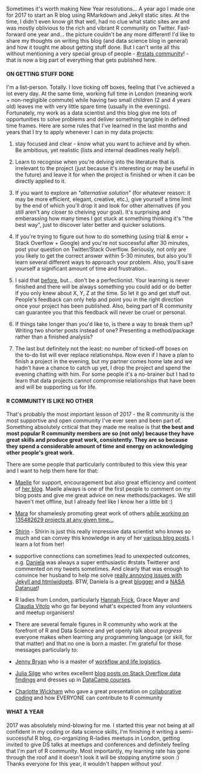 Sometimes it's worth making New Year resolutions... A year ago I made one for 2017 to start an R blog using RMarkdown and Jekyll static sites. At the time, I didn't even know git that well, had no clue what static sites are and was mostly oblivious to the rich and vibrant R community on Twitter. Fast-forward one year and... the picture couldn't be any more different! I'd like to share my thoughts on writing this blog (and data science blog in general) and how it tought me about getting stuff done. But I can't write all this without mentioning a very special group of people - [\#rstats community](https://twitter.com/search?q=%23rstats&src=typd)! - that is now a big part of everything that gets published here.

#### **ON GETTING STUFF DONE**

I'm a list-person. Totally. I love ticking off boxes, feeling that I've achieved a lot every day. At the same time, working full time in London (meaning work + non-negligible commute) while having two small children (2 and 4 years old) leaves me with very little spare time (usually in the evenings). Fortunately, my work as a data scientist and this blog give me lots of opportunities to solve problems and deliver something tangible in defined time frames. Here are some rules that I've learned in the last months and years that I try to apply whenever I can in my data projects:

1.  stay focused and clear - know what you want to achieve and by when. Be ambitious, yet realistic (lists and internal deadlines really help!).

2.  Learn to recognise when you're delving into the literature that is irrelevant to the project (just because it's interesting or may be useful in the future) and leave it for when the project is finished or when it can be directly applied to it.

3.  If you want to explore an *"alternative solution"* (for whatever reason: it may be more efficient, elegant, creative, etc.), give yourself a time limit by the end of which you'll drop it and look for other alternatives (if you still aren't any closer to cheiving your goal). It's surprising and emberassing how many times I got stuck at something thinking it's "the best way", just to discover later better and quicker solutions.

4.  If you're trying to figure out how to do something (using trial & error + Stack Overflow + Google) and you're not successful after 30 minutes, post your question on Twitter/Stack Overflow. Seriously, not only are you likely to get the correct answer within 5-30 minutes, but also you'll learn several different ways to approach your problem. Also, you'll save yourself a significant amount of time and frustration..

5.  I said that [before](https://kkulma.github.io/2017-08-13-friendships-among-top-r-twitterers/), but... don't be a perfectionist. Your learning is never finished and there will be always something you could add or do better if you only knew about X, Y, Z at the time. So let it go and get stuff out. People's feedback can only help and point you in the right direction once your project has been published. Also, being part of R community can guarantee you that this feedback will never be cruel or personal.

6.  If things take longer than you'd like to, is there a way to break them up? Writing two shorter posts instead of one? Presenting a method/package rather than a finished analysis?

7.  The last but definitely not the least: no number of ticked-off boxes on the to-do list will ever replace relationships. Now even if I have a plan to finish a project in the evening, but my partner comes home late and we hadn't have a chance to catch up yet, I drop the project and spend the evening chatting with him. For some people it's a no-brainer but I had to learn that data projects cannot compromise relationships that have been and will be supporting us for life.

#### **R COMMUNITY IS LIKE NO OTHER**

That's probably the most important lesson of 2017 - the R community is the most supportive and open community I've ever seen and been part of. Something absolutely critical that they made me realise is that **the best and most popular R community members are so (not only) because they have great skills and produce great work, consistently. They are so because they spend a considerable amount of time and energy on acknowledging other people's great work**.

There are some people that particularly contributed to this view this year and I want to help them here for that:

-   [Maelle](https://twitter.com/ma_salmon) for support, encouragement but also great efficiency and content of [her blog](http://www.masalmon.eu/). Maelle always is one of the first people to comment on my blog posts and give me great advice on new methods/packages. We still haven't met offline, but I already feel like I know her a little bit :)

-   [Mara](https://twitter.com/dataandme) for shamelesly promoting great work of others [while working on 135482629 projects at any given time...](https://ropensci.org/blog/2017/11/10/rprofile-mara-averick/)

-   [Shirin](https://twitter.com/ShirinGlander) - Shirin is just this really impressive data scientist who knows so much and can convey this knowledge in any of her [various blog posts](https://shirinsplayground.netlify.com/). I learn a lot from her!

-   supportive connections can sometimes lead to unexpected outcomes, e.g. [Daniela](https://twitter.com/d4tagirl) was always a super enthusiastic \#rstats Twitterer and commented on my tweets sometimes. And clearly that was enough to convince her husband to help me solve [really annoying issues with Jekyll and htmlwidgets](https://twitter.com/KKulma/status/899382021767737344). BTW, Daniela is a great [blogger](https://d4tagirl.com/) and a [NASA Datanuat](https://open.nasa.gov/explore/datanauts/)!

-   R ladies from London, particularly [Hannah Frick](https://twitter.com/hfcfrick), Grace Mayer and [Claudia Vitolo](https://twitter.com/clavitolo) who go far beyond what's expected from any volunteers and meetup organisers!

-   There are several female figures in R community who work at the forefront of R and Data Science and yet openly talk about *progress* everyone makes when learning any programming language (or skill, for that matter) and that no one is born a master. I'm grateful for those messages particularly to:
-   [Jenny Bryan](https://twitter.com/JennyBryan) who is a master of [workflow and life logistics](https://ropensci.org/blog/2017/12/08/rprofile-jenny-bryan/).
-   [Julia Silge](https://twitter.com/juliasilge) who writes excellent [blog posts on Stack Overflow data findings](https://stackoverflow.blog/authors/juliasilge/) and dresses up in [DataCamp courses](https://www.datacamp.com/instructors/juliasilge).
-   [Charlotte Wickham](https://twitter.com/CVWickham) who gave a great presentation on [collaborative coding](http://cwick.co.nz/talks/collab-code-user17/#/) and how EVERYONE can contribute to R community

#### **WHAT A YEAR**

2017 was absolutely mind-blowing for me. I started this year not being at all confident in my coding or data science skills, I'm finishing it writing a semi-successful R blog, co-organizing R-ladies meetups in London, getting invited to give DS talks at meetups and conferences and definitely feeling that I'm part of R community. Most importantly, my learning rate has gone through the roof and it doesn't look it will be stopping anytime soon :) Thanks everyone for this year, it wouldn't happen without you!
